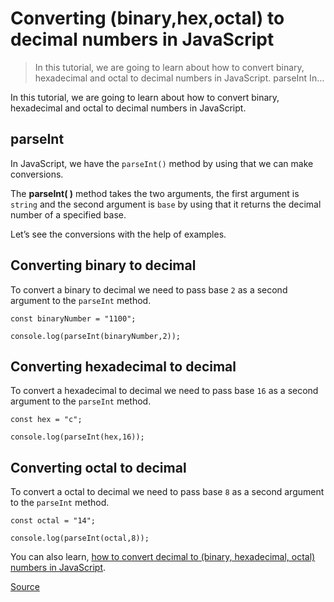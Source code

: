 # Converting (binary,hex,octal) to decimal numbers in JavaScript

> In this tutorial, we are going to learn about how to convert binary, hexadecimal and octal to decimal numbers in JavaScript. parseInt In…

In this tutorial, we are going to learn about how to convert binary, hexadecimal and octal to decimal numbers in JavaScript.

## [](#parseint)parseInt

In JavaScript, we have the `parseInt()` method by using that we can make conversions.

The **parseInt( )** method takes the two arguments, the first argument is `string` and the second argument is `base` by using that it returns the decimal number of a specified base.

Let’s see the conversions with the help of examples.

## [](#converting-binary-to-decimal)Converting binary to decimal

To convert a binary to decimal we need to pass base `2` as a second argument to the `parseInt` method.

    const binaryNumber = "1100";

    console.log(parseInt(binaryNumber,2));

## [](#converting-hexadecimal-to-decimal)Converting hexadecimal to decimal

To convert a hexadecimal to decimal we need to pass base `16` as a second argument to the `parseInt` method.

    const hex = "c";

    console.log(parseInt(hex,16));

## [](#converting-octal-to-decimal)Converting octal to decimal

To convert a octal to decimal we need to pass base `8` as a second argument to the `parseInt` method.

    const octal = "14";

    console.log(parseInt(octal,8));

You can also learn, [how to convert decimal to (binary, hexadecimal, octal) numbers in JavaScript](chrome-extension://cjedbglnccaioiolemnfhjncicchinao/javascript-convert-decimals/).

[Source](https://reactgo.com/javascript-convert-binary-decimals/)

